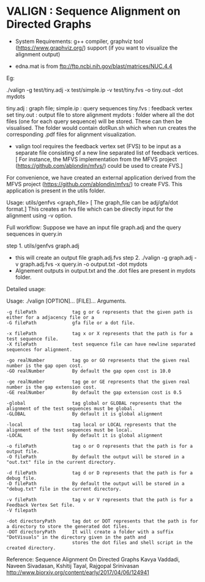 # **VALIGN : Sequence Alignment on Directed Graphs**

- System Requirements: g++ compiler, graphviz tool (https://www.graphviz.org/) support (if you want to visualize the alignment output)

- edna.mat is from ftp://ftp.ncbi.nih.gov/blast/matrices/NUC.4.4

Eg:

./valign -g test/tiny.adj  -x test/simple.ip -v test/tiny.fvs -o tiny.out -dot mydots

tiny.adj   : graph file;
simple.ip  : query sequences
tiny.fvs   : feedback vertex set
tiny.out   : output file to store alignment
mydots     : folder where all the dot files (one for each query sequence) will be stored. These can then be visualised. The folder would contain dotRun.sh which when run creates the corresponding .pdf files for alignment visualization.


- valign tool requires the feedback vertex set (FVS) to be input as a separate file consisting of a new line separated list of feedback vertices. [ For instance, the MFVS implementation from the MFVS project (https://github.com/ablondin/mfvs/) could be used to create FVS.]

For convenience, we have created an external application derived from the MFVS project (https://github.com/ablondin/mfvs/) to create FVS. This application is present in the utils folder.

Usage:
utils/genfvs <graph_file>               [ The graph_file can be adj/gfa/dot format.]
This creates an fvs file which can be directly input for the alignment using -v option.



Full workflow:
Suppose we have an input file graph.adj and the query sequences in query.in

step 1. utils/genfvs graph.adj
- this will create an output file graph.adj.fvs
step 2. ./valign -g graph.adj -v graph.adj.fvs -x query.in -o output.txt -dot mydots
- Algnement outputs in output.txt and the .dot files are present in mydots folder.





Detailed usage:

Usage: ./valign [OPTION]... [FILE]...
Arguments.

	-g filePath             tag g or G represents that the given path is either for a adjacency file or a
	-G filePath             gfa file or a dot file.  

	-x filePath             tag x or X represents that the path is for a test sequence file.
	-X filePath             test sequence file can have newline separated sequences for alignment.

	-go realNumber          tag go or GO represents that the given real number is the gap open cost.
	-GO realNumber          By default the gap open cost is 10.0

	-ge realNumber          tag ge or GE represents that the given real number is the gap extension cost.
	-GE realNumber          By default the gap extension cost is 0.5

	-global                 tag global or GLOBAL represents that the alignment of the test sequences must be global.
	-GLOBAL                 By default it is global alignment

	-local                  tag local or LOCAL represents that the alignment of the test sequences must be local.
	-LOCAL                  By default it is global alignment

	-o filePath             tag o or O represents that the path is for a output file.
	-O filePath             By default the output will be stored in a "out.txt" file in the current directory.

	-d filePath             tag d or D represents that the path is for a debug file.
	-D filePath             By default the output will be stored in a "debug.txt" file in the current directory.

	-v filePath             tag v or V represents that the path is for a Feedback Vertex Set file.
	-V filepath

	-dot directoryPath      tag dot or DOT represents that the path is for a directory to store the generated dot files.
	-DOT directoryPath      It will create a folder with a suffix "DotVisuals" in the directory given in the path and 
                         	stores the dot files and shell script in the created directory.

Reference: 
Sequence Alignment On Directed Graphs
Kavya Vaddadi, Naveen Sivadasan, Kshitij Tayal, Rajgopal Srinivasan
http://www.biorxiv.org/content/early/2017/04/06/124941


